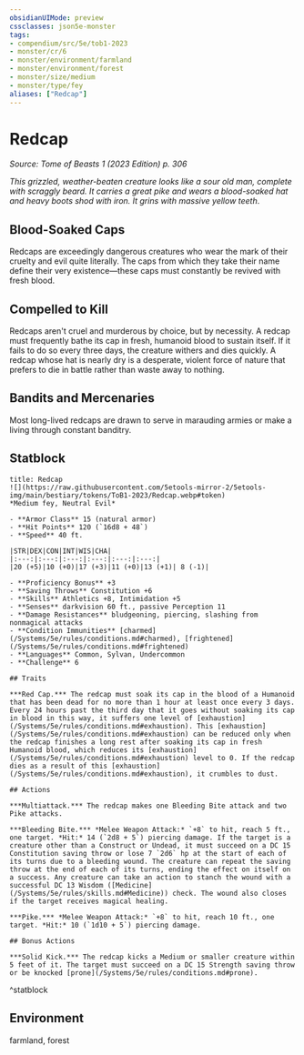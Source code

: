 ```yaml
---
obsidianUIMode: preview
cssclasses: json5e-monster
tags:
- compendium/src/5e/tob1-2023
- monster/cr/6
- monster/environment/farmland
- monster/environment/forest
- monster/size/medium
- monster/type/fey
aliases: ["Redcap"]
---
```

# Redcap
*Source: Tome of Beasts 1 (2023 Edition) p. 306*  

*This grizzled, weather-beaten creature looks like a sour old man, complete with scraggly beard. It carries a great pike and wears a blood-soaked hat and heavy boots shod with iron. It grins with massive yellow teeth*.

## Blood-Soaked Caps

Redcaps are exceedingly dangerous creatures who wear the mark of their cruelty and evil quite literally. The caps from which they take their name define their very existence—these caps must constantly be revived with fresh blood.

## Compelled to Kill

Redcaps aren't cruel and murderous by choice, but by necessity. A redcap must frequently bathe its cap in fresh, humanoid blood to sustain itself. If it fails to do so every three days, the creature withers and dies quickly. A redcap whose hat is nearly dry is a desperate, violent force of nature that prefers to die in battle rather than waste away to nothing.

## Bandits and Mercenaries

Most long-lived redcaps are drawn to serve in marauding armies or make a living through constant banditry.

## Statblock

```ad-statblock
title: Redcap
![](https://raw.githubusercontent.com/5etools-mirror-2/5etools-img/main/bestiary/tokens/ToB1-2023/Redcap.webp#token)
*Medium fey, Neutral Evil*

- **Armor Class** 15 (natural armor)
- **Hit Points** 120 (`16d8 + 48`)
- **Speed** 40 ft.

|STR|DEX|CON|INT|WIS|CHA|
|:---:|:---:|:---:|:---:|:---:|:---:|
|20 (+5)|10 (+0)|17 (+3)|11 (+0)|13 (+1)| 8 (-1)|

- **Proficiency Bonus** +3
- **Saving Throws** Constitution +6
- **Skills** Athletics +8, Intimidation +5
- **Senses** darkvision 60 ft., passive Perception 11
- **Damage Resistances** bludgeoning, piercing, slashing from nonmagical attacks
- **Condition Immunities** [charmed](/Systems/5e/rules/conditions.md#charmed), [frightened](/Systems/5e/rules/conditions.md#frightened)
- **Languages** Common, Sylvan, Undercommon
- **Challenge** 6

## Traits

***Red Cap.*** The redcap must soak its cap in the blood of a Humanoid that has been dead for no more than 1 hour at least once every 3 days. Every 24 hours past the third day that it goes without soaking its cap in blood in this way, it suffers one level of [exhaustion](/Systems/5e/rules/conditions.md#exhaustion). This [exhaustion](/Systems/5e/rules/conditions.md#exhaustion) can be reduced only when the redcap finishes a long rest after soaking its cap in fresh Humanoid blood, which reduces its [exhaustion](/Systems/5e/rules/conditions.md#exhaustion) level to 0. If the redcap dies as a result of this [exhaustion](/Systems/5e/rules/conditions.md#exhaustion), it crumbles to dust.

## Actions

***Multiattack.*** The redcap makes one Bleeding Bite attack and two Pike attacks.

***Bleeding Bite.*** *Melee Weapon Attack:* `+8` to hit, reach 5 ft., one target. *Hit:* 14 (`2d8 + 5`) piercing damage. If the target is a creature other than a Construct or Undead, it must succeed on a DC 15 Constitution saving throw or lose 7 `2d6` hp at the start of each of its turns due to a bleeding wound. The creature can repeat the saving throw at the end of each of its turns, ending the effect on itself on a success. Any creature can take an action to stanch the wound with a successful DC 13 Wisdom ([Medicine](/Systems/5e/rules/skills.md#Medicine)) check. The wound also closes if the target receives magical healing.

***Pike.*** *Melee Weapon Attack:* `+8` to hit, reach 10 ft., one target. *Hit:* 10 (`1d10 + 5`) piercing damage.

## Bonus Actions

***Solid Kick.*** The redcap kicks a Medium or smaller creature within 5 feet of it. The target must succeed on a DC 15 Strength saving throw or be knocked [prone](/Systems/5e/rules/conditions.md#prone).
```
^statblock

## Environment

farmland, forest